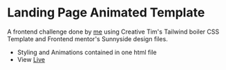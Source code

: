 # Landing Page Animated Template

A frontend challenge done by [me](https://twitter.com/Reine_Dev) using Creative Tim's Tailwind boiler CSS Template and Frontend mentor's Sunnyside design files.

- Styling and Animations contained in one html file
- View [Live](https://rei-ne.github.io/sunny-side-landing-page/)
